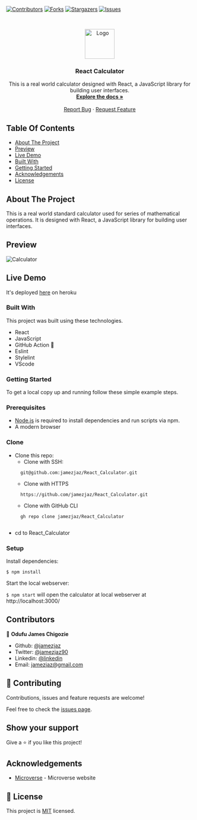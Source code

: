 <!--
*** Thanks for checking out this README Template. If you have a suggestion that would
*** make this better, please fork the repo and create a pull request or simply open
*** an issue with the tag "enhancement".
*** Thanks again! Now go create something AMAZING! :D
-->

<!-- PROJECT SHIELDS -->
<!--
*** I'm using markdown "reference style" links for readability.
*** Reference links are enclosed in brackets [ ] instead of parentheses ( ).
*** See the bottom of this document for the declaration of the reference variables
*** for contributors-url, forks-url, etc. This is an optional, concise syntax you may use.
*** https://www.markdownguide.org/basic-syntax/#reference-style-links
-->
[![Contributors][contributors-shield]][contributors-url]
[![Forks][forks-shield]][forks-url]
[![Stargazers][stars-shield]][stars-url]
[![Issues][issues-shield]][issues-url]


<!-- PROJECT LOGO -->
<br />
<p align="center">
  <a href="https://github.com/jamezjaz/React_Calculator">
    <img src="https://banner2.cleanpng.com/20180519/pzu/kisspng-scientific-calculator-app-store-5affd9dfbdc684.9104560015267168957773.jpg" alt="Logo" width="80" height="80">
  </a>

  <h3 align="center">React Calculator</h3>

  <p align="center">
    This is a real world calculator designed with React, a JavaScript library for building user interfaces.
    <br />
    <a href="https://github.com/jamezjaz/React_Calculator"><strong>Explore the docs »</strong></a>
    <br />
    <br />
    <a href="https://github.com/jamezjaz/React_Calculator/issues">Report Bug</a>
    ·
    <a href="https://github.com/jamezjaz/React_Calculator/issues">Request Feature</a>
  </p>
</p>

<!-- TABLE OF CONTENTS -->
## Table Of Contents

* [About The Project](#about-the-project)
* [Preview](#preview)
* [Live Demo](#live-demo)
* [Built With](#built-with)
* [Getting Started](#getting-started)
* [Acknowledgements](#acknowledgements)
* [License](#license)

<!-- ABOUT THE PROJECT -->
## About The Project

This is a real world standard calculator used for series of mathematical operations. It is designed with React, a JavaScript library for building user interfaces.

## Preview
![Calculator](https://user-images.githubusercontent.com/57812000/106326689-7ed23100-6242-11eb-8def-c5604f6f1904.png)

## Live Demo
It's deployed [here](https://react-calculator-project.herokuapp.com/) on heroku

### Built With
This project was built using these technologies.
* React
* JavaScript
* GitHub Action :muscle:
* Eslint
* Stylelint
* VScode


### Getting Started

To get a local copy up and running follow these simple example steps.

### Prerequisites

 * [Node.js](https://nodejs.org/) is required to install dependencies and run scripts via npm.
 * A modern browser

### Clone
* Clone this repo:
  - Clone with SSH:
  ```
    git@github.com:jamezjaz/React_Calculator.git
  ```
  - Clone with HTTPS
  ```
    https://github.com/jamezjaz/React_Calculator.git
  ```
  - Clone with GitHub CLI
  ```
    gh repo clone jamezjaz/React_Calculator
    
 - cd to React_Calculator
### Setup

Install dependencies:

```
$ npm install
```

Start the local webserver:

```$ npm start``` will open the calculator at local webserver at http://localhost:3000/ 


<!-- CONTACT -->
## Contributors

👤 **Odufu James Chigozie**

- Github: [@jamezjaz](https://github.com/jamezjaz)
- Twitter: [@jamezjaz90](https://twitter.com/jamezjaz90)
- Linkedin: [@linkedin](https://www.linkedin.com/in/jamesgozieodufu/)
- Email: jamezjaz@gmail.com

## :handshake: Contributing

Contributions, issues and feature requests are welcome!

Feel free to check the [issues page](https://github.com/jamezjaz/React_Calculator/issues).

## Show your support

Give a :star: if you like this project!


<!-- ACKNOWLEDGEMENTS -->
## Acknowledgements
* [Microverse](https://www.microverse.org/) - Microverse website

<!-- MARKDOWN LINKS & IMAGES -->
<!-- https://www.markdownguide.org/basic-syntax/#reference-style-links -->
[contributors-shield]: https://img.shields.io/github/contributors/jamezjaz/Platform_Game.svg?style=flat-square
[contributors-url]: https://github.com/jamezjaz/Platform_Game/graphs/contributors
[forks-shield]: https://img.shields.io/github/forks/jamezjaz/Platform_Game.svg?style=flat-square
[forks-url]: https://github.com/jamezjaz/Platform_Game/network/members
[stars-shield]: https://img.shields.io/github/stars/jamezjaz/Platform_Game.svg?style=flat-square
[stars-url]: https://github.com/jamezjaz/Platform_Game/stargazers
[issues-shield]: https://img.shields.io/github/issues/jamezjaz/Platform_Game.svg?style=flat-square
[issues-url]: https://github.com/jamezjaz/Platform_Game/issues

## 📝 License

This project is [MIT](https://opensource.org/licenses/MIT) licensed.